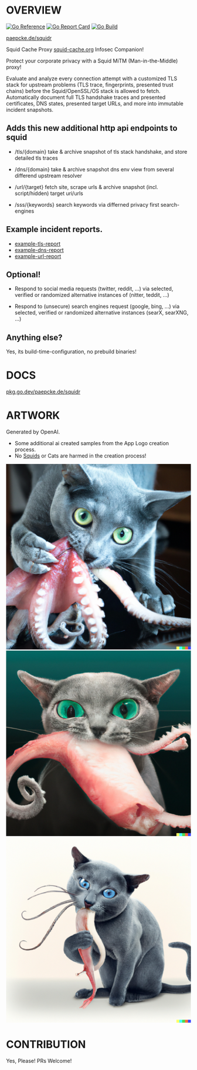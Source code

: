 # OVERVIEW
[![Go Reference](https://pkg.go.dev/badge/paepcke.de/squidr.svg)](https://pkg.go.dev/paepcke.de/squidr) [![Go Report Card](https://goreportcard.com/badge/paepcke.de/squidr)](https://goreportcard.com/report/paepcke.de/squidr) [![Go Build](https://github.com/paepckehh/squidr/actions/workflows/golang.yml/badge.svg)](https://github.com/paepckehh/squidr/actions/workflows/golang.yml)

[paepcke.de/squidr](https://paepcke.de/squidr/)

Squid Cache Proxy [squid-cache.org](https://squid-cache.org/) Infosec Companion! 

Protect your corporate privacy with a Squid MiTM (Man-in-the-Middle) proxy!

Evaluate and analyze every connection attempt with a customized TLS stack for
upstream problems (TLS trace, fingerprints, presented trust chains) before the 
Squid/OpenSSL/OS stack is allowed to fetch. Automatically document full TLS 
handshake traces and presented certificates, DNS states, presented target URLs,
and more into immutable incident snapshots. 

## Adds this new additional http api endpoints to squid

* /tls/{domain}
  take & archive snapshot of tls stack handshake, and store detailed tls traces

* /dns/{domain}
  take & archive snapshot dns env view from several differend upstream resolver

* /url/{target}
  fetch site, scrape urls & archive snapshot (incl. script/hidden) target uri/urls

* /sss/{keywords}
  search keywords via differned privacy first search-engines


## Example incident reports.

* [example-tls-report](https://paepckehh.github.io/squidr-examples/tls.html)
* [example-dns-report](https://paepckehh.github.io/squidr-examples/dns.html)
* [example-url-report](https://paepckehh.github.io/squidr-examples/url.html)


## Optional!

 * Respond to social media requests (twitter, reddit, ...) via
   selected, verified or randomized alternative instances of (nitter, teddit, ...)

 * Respond to (unsecure) search engines request (google, bing, ...) via
   selected, verified or randomized alternative instances (searX, searXNG, ...)

## Anything else?

Yes, its build-time-configuration, no prebuild binaries!

# DOCS

[pkg.go.dev/paepcke.de/squidr](https://pkg.go.dev/paepcke.de/squidr)

# ARTWORK

Generated by OpenAI. 

* Some additional ai created samples from the App Logo creation process.
* No [Squids](https://www.schneier.com/tag/squid/) or Cats are harmed in the creation process!

![ai_generated_squid_gets_eaten_by_a_cute_cat](https://github.com/paepckehh/paepckehh/raw/main/artwork/squidr.png)
![ai_generated_squid_gets_eaten_by_a_cute_cat](https://github.com/paepckehh/paepckehh/raw/main/artwork/squidr2.png)
![ai_generated_squid_gets_eaten_by_a_cute_cat](https://github.com/paepckehh/paepckehh/raw/main/artwork/squidr4.png)

# CONTRIBUTION

Yes, Please! PRs Welcome! 
